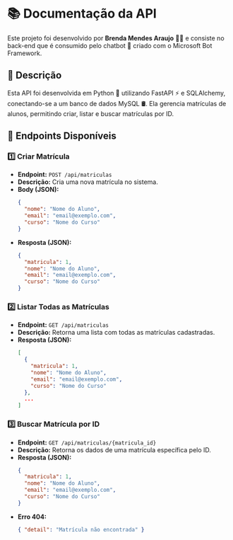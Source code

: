 # 📚 Documentação da API

Este projeto foi desenvolvido por **Brenda Mendes Araujo** 👩‍💻 e consiste no back-end que é consumido pelo chatbot 🤖 criado com o Microsoft Bot Framework.

## 📝 Descrição

Esta API foi desenvolvida em Python 🐍 utilizando FastAPI ⚡ e SQLAlchemy, conectando-se a um banco de dados MySQL 🛢️. Ela gerencia matrículas de alunos, permitindo criar, listar e buscar matrículas por ID.

## 🚀 Endpoints Disponíveis

### 1️⃣ Criar Matrícula
- **Endpoint:** `POST /api/matriculas`
- **Descrição:** Cria uma nova matrícula no sistema.
- **Body (JSON):**
  ```json
  {
    "nome": "Nome do Aluno",
    "email": "email@exemplo.com",
    "curso": "Nome do Curso"
  }
  ```
- **Resposta (JSON):**
  ```json
  {
    "matricula": 1,
    "nome": "Nome do Aluno",
    "email": "email@exemplo.com",
    "curso": "Nome do Curso"
  }
  ```

### 2️⃣ Listar Todas as Matrículas
- **Endpoint:** `GET /api/matriculas`
- **Descrição:** Retorna uma lista com todas as matrículas cadastradas.
- **Resposta (JSON):**
  ```json
  [
    {
      "matricula": 1,
      "nome": "Nome do Aluno",
      "email": "email@exemplo.com",
      "curso": "Nome do Curso"
    },
    ...
  ]
  ```

### 3️⃣ Buscar Matrícula por ID
- **Endpoint:** `GET /api/matriculas/{matricula_id}`
- **Descrição:** Retorna os dados de uma matrícula específica pelo ID.
- **Resposta (JSON):**
  ```json
  {
    "matricula": 1,
    "nome": "Nome do Aluno",
    "email": "email@exemplo.com",
    "curso": "Nome do Curso"
  }
  ```
- **Erro 404:**
  ```json
  { "detail": "Matrícula não encontrada" }
  ```

